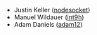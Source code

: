 - Justin Keller ([nodesocket](https://github.com/nodesocket))
- Manuel Wildauer ([int9h](https://github.com/int9h))
- Adam Daniels ([adam12](https://github.com/adam12))
